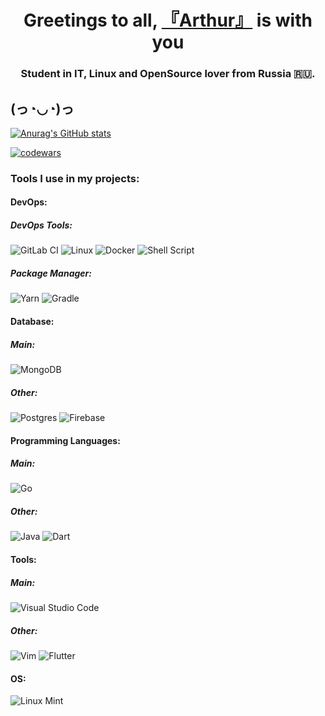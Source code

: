<h1 align="center">Greetings to all, <a href="https://t.me/Arthur_Lokhov" target="_blank">『Arthur』</a> is with you</h1>
<h3 align="center">Student in IT, Linux and OpenSource lover from Russia 🇷🇺.</h3>
<h2>(っ◔◡◔)っ</h2>

[![Anurag's GitHub stats](https://github-readme-stats.vercel.app/api?username=ArthurLokhov&show_icons=true&theme=tokyonight)](https://github.com/anuraghazra/github-readme-stats)

[![codewars](https://www.codewars.com/users/Arthur_Lokhov/badges/large)](https://www.codewars.com/users/Arthur_Lokhov)

<h3>Tools I use in my projects:</h3>

<h4>DevOps:</h4>

<h5>DevOps Tools:</h5>

![GitLab CI](https://img.shields.io/badge/gitlab%20ci-%23181717.svg?style=for-the-badge&logo=gitlab&logoColor=white)
![Linux](https://img.shields.io/badge/Linux-FCC624?style=for-the-badge&logo=linux&logoColor=black)
![Docker](https://img.shields.io/badge/docker-%230db7ed.svg?style=for-the-badge&logo=docker&logoColor=white)
![Shell Script](https://img.shields.io/badge/shell_script-%23121011.svg?style=for-the-badge&logo=gnu-bash&logoColor=white)

<h5>Package Manager:</h5>

![Yarn](https://img.shields.io/badge/yarn-%232C8EBB.svg?style=for-the-badge&logo=yarn&logoColor=white)
![Gradle](https://img.shields.io/badge/Gradle-02303A.svg?style=for-the-badge&logo=Gradle&logoColor=white)

<h4>Database:</h4>
<h5>Main:</h5>

![MongoDB](https://img.shields.io/badge/MongoDB-%234ea94b.svg?style=for-the-badge&logo=mongodb&logoColor=white)

<h5>Other:</h5>

![Postgres](https://img.shields.io/badge/postgres-%23316192.svg?style=for-the-badge&logo=postgresql&logoColor=white)
![Firebase](https://img.shields.io/badge/Firebase-039BE5?style=for-the-badge&logo=Firebase&logoColor=white)

<h4>Programming Languages:</h4>

<h5>Main:</h5>

![Go](https://img.shields.io/badge/go-%2300ADD8.svg?style=for-the-badge&logo=go&logoColor=white)

<h5>Other:</h5>

![Java](https://img.shields.io/badge/java-%23ED8B00.svg?style=for-the-badge&logo=java&logoColor=white)
![Dart](https://img.shields.io/badge/dart-%230175C2.svg?style=for-the-badge&logo=dart&logoColor=white)

<h4>Tools:</h4>

<h5>Main:</h5>

![Visual Studio Code](https://img.shields.io/badge/Visual%20Studio%20Code-0078d7.svg?style=for-the-badge&logo=visual-studio-code&logoColor=white)

<h5>Other:</h5

![Vim](https://img.shields.io/badge/VIM-%2311AB00.svg?style=for-the-badge&logo=vim&logoColor=white)
![Flutter](https://img.shields.io/badge/Flutter-%2302569B.svg?style=for-the-badge&logo=Flutter&logoColor=white)

<h4>OS:</h4>

![Linux Mint](https://img.shields.io/badge/Linux%20Mint-87CF3E?style=for-the-badge&logo=Linux%20Mint&logoColor=white)
